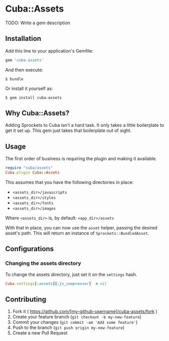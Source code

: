 # Cuba::Assets

TODO: Write a gem description

## Installation

Add this line to your application's Gemfile:

```ruby
gem 'cuba-assets'
```

And then execute:

    $ bundle

Or install it yourself as:

    $ gem install cuba-assets

## Why Cuba::Assets?

Adding Sprockets to Cuba isn't a hard task. It only takes a little boilerplate to get it set up.
This gem just takes that boilerplate out of sight.

## Usage

The first order of business is requiring the plugin and making it available.

```ruby
require "cuba/assets"
Cuba.plugin Cuba::Assets
```

This assumes that you have the following directories in place:

- `<assets_dir>/javascripts`
- `<assets_dir>/styles`
- `<assets_dir>/fonts`
- `<assets_dir>/images`

Where `<assets_dir>` is, by default: `<app_dir>/assets`

With that in place, you can now use the `asset` helper, passing the desired asset's path.
This will return an instance of `Sprockets::BundledAsset`.

## Configurations

### Changing the assets directory

To change the assets directory, just set it on the `settings` hash.

```ruby
Cuba.settings[:assets][:js_compressor]  = nil
```

## Contributing

1. Fork it ( https://github.com/[my-github-username]/cuba-assets/fork )
2. Create your feature branch (`git checkout -b my-new-feature`)
3. Commit your changes (`git commit -am 'Add some feature'`)
4. Push to the branch (`git push origin my-new-feature`)
5. Create a new Pull Request
